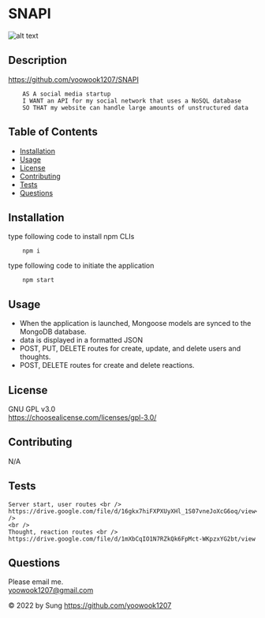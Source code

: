 # SNAPI


  ![alt text](https://img.shields.io/static/v1?label=LICENSE&message=GNU_GPL_v3.0&color=green)

## Description
  
  https://github.com/yoowook1207/SNAPI<br />
```
    AS A social media startup
    I WANT an API for my social network that uses a NoSQL database
    SO THAT my website can handle large amounts of unstructured data
```

## Table of Contents
  * [Installation](#installation)
  * [Usage](#usage)
  * [License](#license)
  * [Contributing](#contributing)
  * [Tests](#tests)
  * [Questions](#questions)
  
## Installation
type following code to install npm CLIs
```    
    npm i
```
    
type following code to initiate the application<br />

```    
    npm start
```    

## Usage

- When the application is launched, Mongoose models are synced to the MongoDB database.
- data is displayed in a formatted JSON
- POST, PUT, DELETE routes for create, update, and delete users and thoughts.
- POST, DELETE routes for create and delete reactions.
  
## License
  GNU GPL v3.0
  <br />https://choosealicense.com/licenses/gpl-3.0/
  

## Contributing

  N/A

## Tests
    Server start, user routes <br />
    https://drive.google.com/file/d/16gkx7hiFXPXUyXHl_1S07vneJoXcG6oq/view<br />
    <br />
    Thought, reaction routes <br />
    https://drive.google.com/file/d/1mXbCqIO1N7RZkQk6FpMct-WKpzxYG2bt/view

## Questions

  Please email me.<br />
  yoowook1207@gmail.com
  

  &copy; 2022 by Sung https://github.com/yoowook1207